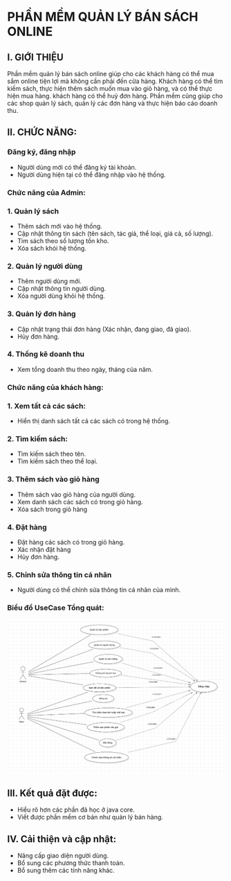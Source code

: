 # PHẦN MỀM QUẢN LÝ BÁN SÁCH ONLINE

## I. GIỚI THIỆU
  Phần mềm quản lý bán sách online giúp cho các khách hàng có thể mua sắm online tiện lợi mà không cần phải đến cửa hàng.
  Khách hàng có thể tìm kiếm sách, thực hiện thêm sách muốn mua vào giỏ hàng, và có thể thực hiện mua hàng. khách hàng có thể huỷ đơn hàng.
  Phần mềm cũng giúp cho các shop quản lý sách, quản lý các đơn hàng và thực hiện báo cáo doanh thu.
## II. CHỨC NĂNG:
### Đăng ký, đăng nhập
- Người dùng mới có thể đăng ký tài khoản.
- Người dùng hiện tại có thể đăng nhập vào hệ thống.
### Chức năng của Admin:
### 1. Quản lý sách
- Thêm sách mới vào hệ thống.
- Cập nhật thông tin sách (tên sách, tác giả, thể loại, giá cả, số lượng).
- Tìm sách theo số lượng tồn kho.
- Xóa sách khỏi hệ thống.
### 2. Quản lý người dùng
- Thêm người dùng mới.
- Cập nhật thông tin người dùng.
- Xóa người dùng khỏi hệ thống.
### 3. Quản lý đơn hàng
- Cập nhật trạng thái đơn hàng (Xác nhận, đang giao, đã giao).
- Hủy đơn hàng.
### 4. Thống kê doanh thu
- Xem tổng doanh thu theo ngày, tháng của năm.
### Chức năng của khách hàng:
### 1. Xem tất cả các sách:
- Hiển thị danh sách tất cả các sách có trong hệ thống.
### 2. Tìm kiếm sách:
- Tìm kiếm sách theo tên.
- Tìm kiếm sách theo thể loại.
### 3. Thêm sách vào giỏ hàng
- Thêm sách vào giỏ hàng của người dùng.
- Xem danh sách các sách có trong giỏ hàng.
- Xóa sách trong giỏ hàng
### 4. Đặt hàng
- Đặt hàng các sách có trong giỏ hàng.
- Xác nhận đặt hàng
- Hủy đơn hàng.
### 5. Chỉnh sửa thông tin cá nhân
- Người dùng có thể chỉnh sửa thông tin cá nhân của mình.
### Biểu đồ UseCase Tổng quát:
![Ảnh biểu đồ usecase](./src/assets/usecaseTQ.png)
## III. Kết quả đặt được:
- Hiểu rõ hơn các phần đã học ở java core.
- Viết được phần mềm cơ bản như quản lý bán hàng.
## IV. Cải thiện và cập nhật:
  - Nâng cấp giao diện người dùng.
  - Bổ sung các phương thức thanh toán.
  - Bổ sung thêm các tính năng khác.


